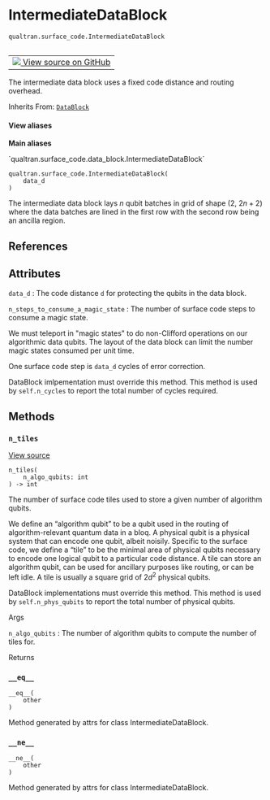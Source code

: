 # IntermediateDataBlock
`qualtran.surface_code.IntermediateDataBlock`


<table class="tfo-notebook-buttons tfo-api nocontent" align="left">
<td>
  <a target="_blank" href="https://github.com/quantumlib/Qualtran/blob/main/qualtran/surface_code/data_block.py#L177-L199">
    <img src="https://www.tensorflow.org/images/GitHub-Mark-32px.png" />
    View source on GitHub
  </a>
</td>
</table>



The intermediate data block uses a fixed code distance and routing overhead.

Inherits From: [`DataBlock`](../../qualtran/surface_code/DataBlock.md)

<section class="expandable">
  <h4 class="showalways">View aliases</h4>
  <p>
<b>Main aliases</b>
<p>`qualtran.surface_code.data_block.IntermediateDataBlock`</p>
</p>
</section>

<pre class="devsite-click-to-copy prettyprint lang-py tfo-signature-link">
<code>qualtran.surface_code.IntermediateDataBlock(
    data_d
)
</code></pre>



<!-- Placeholder for "Used in" -->

The intermediate data block lays $n$ qubit batches in grid of shape (2, $2n+2$) where
the data batches are lined in the first row with the second row being an ancilla region.

<h2 class="add-link">References</h2>






<h2 class="add-link">Attributes</h2>

`data_d`<a id="data_d"></a>
: The code distance `d` for protecting the qubits in the data block.

`n_steps_to_consume_a_magic_state`<a id="n_steps_to_consume_a_magic_state"></a>
: The number of surface code steps to consume a magic state.
  
  We must teleport in "magic states" to do non-Clifford operations on our algorithmic
  data qubits. The layout of the data block can limit the number magic states consumed
  per unit time.
  
  One surface code step is `data_d` cycles of error correction.
  
  DataBlock imlpementation must override this method. This method is used by
  `self.n_cycles` to report the total number of cycles required.




## Methods

<h3 id="n_tiles"><code>n_tiles</code></h3>

<a target="_blank" class="external" href="https://github.com/quantumlib/Qualtran/blob/main/qualtran/surface_code/data_block.py#L194-L195">View source</a>

<pre class="devsite-click-to-copy prettyprint lang-py tfo-signature-link">
<code>n_tiles(
    n_algo_qubits: int
) -> int
</code></pre>

The number of surface code tiles used to store a given number of algorithm qubits.

 We define an “algorithm qubit” to be a qubit used in the routing of algorithm-relevant
 quantum data in a bloq. A physical qubit is a physical system that can encode one qubit,
 albeit noisily. Specific to the surface code, we define a “tile” to be the minimal area
 of physical qubits necessary to encode one logical qubit to a particular code distance.
 A tile can store an algorithm qubit, can be used for ancillary purposes like routing,
 or can be left idle. A tile is usually a square grid of $2d^2$ physical qubits.

 DataBlock implementations must override this method. This method is used by
 `self.n_phys_qubits` to report the total number of physical qubits.

Args

`n_algo_qubits`
: The number of algorithm qubits to compute the number of tiles for.




Returns




<h3 id="__eq__"><code>__eq__</code></h3>

<pre class="devsite-click-to-copy prettyprint lang-py tfo-signature-link">
<code>__eq__(
    other
)
</code></pre>

Method generated by attrs for class IntermediateDataBlock.


<h3 id="__ne__"><code>__ne__</code></h3>

<pre class="devsite-click-to-copy prettyprint lang-py tfo-signature-link">
<code>__ne__(
    other
)
</code></pre>

Method generated by attrs for class IntermediateDataBlock.




